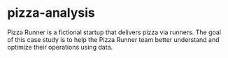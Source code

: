 # pizza-analysis
Pizza Runner is a fictional startup that delivers pizza via runners. The goal of this case study is to help the Pizza Runner team better understand and optimize their operations using data.
